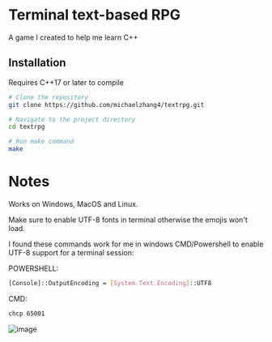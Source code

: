 # Terminal text-based RPG

A game I created to help me learn C++

## Installation

Requires C++17 or later to compile

```sh
# Clone the repository
git clone https://github.com/michaelzhang4/textrpg.git

# Navigate to the project directory
cd textrpg

# Run make command
make
```

# Notes

Works on Windows, MacOS and Linux.

Make sure to enable UTF-8 fonts in terminal otherwise the emojis won't load.

I found these commands work for me in windows CMD/Powershell to enable UTF-8 support for a terminal session:

POWERSHELL:
```sh
[Console]::OutputEncoding = [System.Text.Encoding]::UTF8
```
CMD:
```sh
chcp 65001
```
![image](https://github.com/user-attachments/assets/7b9e073d-59d0-48c0-b530-ed1677b998c6)


